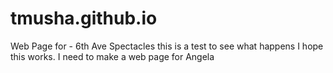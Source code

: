 # tmusha.github.io
Web Page for - 6th Ave  Spectacles
this is a test to see what happens
I hope this works.  I need to make a web page for Angela
